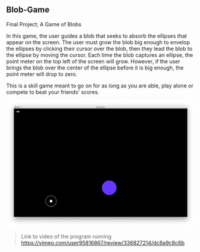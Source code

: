## Blob-Game
Final Project; A Game of Blobs

In this game, the user guides a blob that seeks to absorb the ellipses that appear on the screen. The user must grow the blob big enough to envelop the ellipses by clicking their cursor over the blob, then they lead the blob to the ellipse by moving the cursor. Each time the blob captures an ellipse, the point meter on the top left of the screen will grow. However, if the user brings the blob over the center of the ellipse before it is big enough, the point meter will drop to zero. 

This is a skill game meant to go on for as long as you are able, play alone or compete to beat your friends' scores. 

![Screen Capture](https://github.com/rebeccaMarconi/Blob-Game/blob/master/Blob-Game-ss.png)
>Link to video of the program running
https://vimeo.com/user95816867/review/336827214/dc8a9c8c6b
